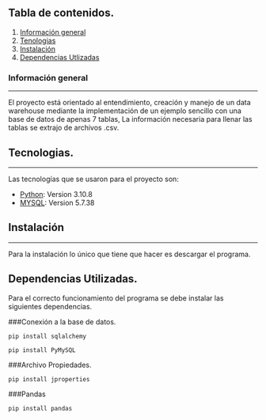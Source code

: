 ## Tabla de contenidos.
1. [Información general](#general-info)
2. [Tenologias](#technologies)
3. [Instalación](#installation)
3. [Dependencias Utlizadas](#installation)

### Información general
***
El proyecto está orientado al entendimiento, creación y manejo de un data warehouse mediante la implementación de un ejemplo sencillo con una base de datos de apenas 7 tablas, La información necesaria para llenar las tablas se extrajo de archivos .csv. 

## Tecnologias.
***
Las tecnologías que se usaron para el proyecto son:
* [Python](https://www.python.org): Version 3.10.8 
* [MYSQL](https://www.mysql.com): Version 5.7.38

## Instalación
***
Para la instalación lo único que tiene que hacer es descargar el programa.

## Dependencias Utilizadas.
Para el correcto funcionamiento del programa se debe instalar las siguientes dependencias.


###Conexión a la base de datos.
```
pip install sqlalchemy
```
```
pip install PyMySQL
```
###Archivo Propiedades.
```
pip install jproperties
```
###Pandas
```
pip install pandas
```



